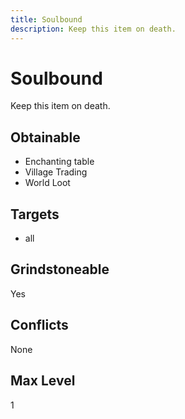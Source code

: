 ```yaml
---
title: Soulbound
description: Keep this item on death.
---
```

# Soulbound
Keep this item on death.
## Obtainable
- Enchanting table
- Village Trading
- World Loot
## Targets
- all
## Grindstoneable
Yes
## Conflicts
None
## Max Level
1
